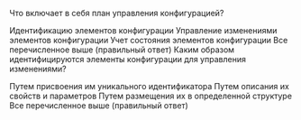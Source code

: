 Что включает в себя план управления конфигурацией?

Идентификацию элементов конфигурации
Управление изменениями элементов конфигурации
Учет состояния элементов конфигурации
Все перечисленное выше (правильный ответ)
Каким образом идентифицируются элементы конфигурации для управления изменениями?

Путем присвоения им уникального идентификатора
Путем описания их свойств и параметров
Путем размещения их в определенной структуре
Все перечисленное выше (правильный ответ)
